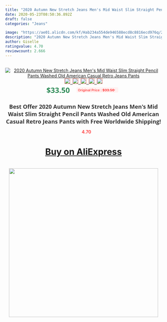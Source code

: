 ```yaml
---
title: "2020 Autumn New Stretch Jeans Men's Mid Waist Slim Straight Pencil Pants Washed Old American Casual Retro Jeans Pants"
date: 2020-05-23T08:50:36.892Z
draft: false
categories: "Jeans"

image: "https://ae01.alicdn.com/kf/Hab234a554de946588ecd8c8816ecd976q/2020-Autumn-New-Stretch-Jeans-Men-s-Mid-Waist-Slim-Straight-Pencil-Pants-Washed-Old-American.jpg"
description: "2020 Autumn New Stretch Jeans Men's Mid Waist Slim Straight Pencil Pants Washed Old American Casual Retro Jeans Pants"
author: Giselle
ratingvalue: 4.70
reviewcount: 2.666
---
```

<br>
<div style="text-align: center;">
<a href="https://s.click.aliexpress.com/e/_9JihLX" target="_blank" rel="nofollow noopener noreferrer"><img alt="2020 Autumn New Stretch Jeans Men's Mid Waist Slim Straight Pencil Pants Washed Old American Casual Retro Jeans Pants" class="magnifier-image" src="https://ae01.alicdn.com/kf/Hab234a554de946588ecd8c8816ecd976q/2020-Autumn-New-Stretch-Jeans-Men-s-Mid-Waist-Slim-Straight-Pencil-Pants-Washed-Old-American.jpg_640x640.jpg">
<br>
<img style="border:1px solid salmon" src="https://ae01.alicdn.com/kf/Hab234a554de946588ecd8c8816ecd976q/2020-Autumn-New-Stretch-Jeans-Men-s-Mid-Waist-Slim-Straight-Pencil-Pants-Washed-Old-American.jpg_120x120.jpg">&nbsp;&nbsp;<img style="border:1px solid salmon" src="https://ae01.alicdn.com/kf/H679f1371417a45e6aad4579e488e174ei/2020-Autumn-New-Stretch-Jeans-Men-s-Mid-Waist-Slim-Straight-Pencil-Pants-Washed-Old-American.jpg_120x120.jpg">&nbsp;&nbsp;<img style="border:1px solid salmon" src="https://ae01.alicdn.com/kf/Hc449b147b6b54a409faaff39be8a2ea6z/2020-Autumn-New-Stretch-Jeans-Men-s-Mid-Waist-Slim-Straight-Pencil-Pants-Washed-Old-American.jpg_120x120.jpg">&nbsp;&nbsp;<img style="border:1px solid salmon" src="https://ae01.alicdn.com/kf/H742c06a859c84990872b6bff5c7ae9b56/2020-Autumn-New-Stretch-Jeans-Men-s-Mid-Waist-Slim-Straight-Pencil-Pants-Washed-Old-American.jpg_120x120.jpg">&nbsp;&nbsp;<img style="border:1px solid salmon" src="https://ae01.alicdn.com/kf/H44c16db17d0842f2b4df1f8051b26310b/2020-Autumn-New-Stretch-Jeans-Men-s-Mid-Waist-Slim-Straight-Pencil-Pants-Washed-Old-American.jpg_120x120.jpg"></a></div><br0>
<div style="text-align: center;"><span style="background-color: white; border: 0px; box-sizing: border-box; color: seagreen; display: inline-block; font-family: &quot;open sans&quot; , &quot;arial&quot; , &quot;helvetica&quot; , sans-serif , &quot;heiti&quot;; font-size: 24px; font-stretch: inherit; font-weight: 700; line-height: inherit; margin: 0px 10px 0px 0px; padding: 0px; vertical-align: middle;">$33.50 </span>
<span style="background: rgb(255 , 241 , 241); border-radius: 3px; border: 0px; box-sizing: border-box; color: #ff4747; display: inline-block; font-family: inherit; font-size: 12px; font-stretch: inherit; font-style: inherit; font-variant: inherit; font-weight: 600; line-height: inherit; margin: 0px; padding: 2px 5px; transform: scale(0.9); vertical-align: middle;">Original Price : <b style="text-decoration: line-through;">$33.50 </b> &nbsp;&nbsp;</span></div>
<h1 style="color: #333333; display: inline-block; font-family: &quot;open sans&quot; , &quot;arial&quot; , &quot;helvetica&quot; , sans-serif , &quot;heiti&quot;; font-size: 18px; font-stretch: inherit; font-weight: 700; text-align: center;">Best Offer 2020 Autumn New Stretch Jeans Men's Mid Waist Slim Straight Pencil Pants Washed Old American Casual Retro Jeans Pants with Free Worldwide Shipping!</h1>
<div style="color: #ff4747; text-align: center;">
<img src="https://4.bp.blogspot.com/-M0ZcTcb-5uY/XleCXlxnR4I/AAAAAAAAAEc/OrjgMkXV1oMQFaCRZj5HQwOCBcu3w1FegCPcBGAYYCw/s1600/star.png" style="height: 15px;">&nbsp;<b>4.70</b></div>
<div class="button_cont" align="center"><a class="buynow_a" href="https://s.click.aliexpress.com/e/_9JihLX" target="_blank" rel="nofollow noopener noreferrer"><H1>Buy on AliExpress</H1></a></div><br>
<div class="separator" style="clear: both; text-align: center;">
<img src="https://lh3.googleusercontent.com/-pTy5HemUv9M/XlePHvY0dAI/AAAAAAAAAE4/0nX5iRUoIWY8eMW9Dpxeirr157OZliDIgCLcBGAsYHQ/s1600/badge.gif" width="480">
</div>
